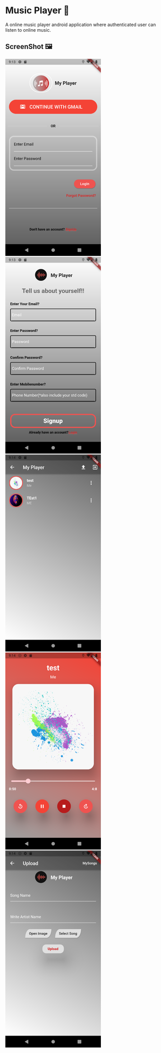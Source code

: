 # Music Player :musical_note:

A online music player android application where authenticated user can listen to online music.

## ScreenShot :framed_picture:
<img src="./ss/1.png" title="Login Page" width="300">
<img src="./ss/2.png" title="Login Page" width="300">
<img src="./ss/3.png" title="Login Page" width="300">
<img src="./ss/4.png" title="Login Page" width="300">
<img src="./ss/5.png" title="Login Page" width="300">
